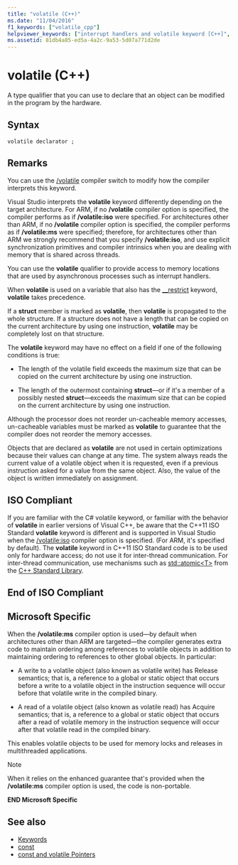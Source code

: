 ```yaml
---
title: "volatile (C++)"
ms.date: "11/04/2016"
f1_keywords: ["volatile_cpp"]
helpviewer_keywords: ["interrupt handlers and volatile keyword [C++]", "volatile keyword [C++]", "volatile objects", "objects [C++], volatile"]
ms.assetid: 81db4a85-ed5a-4a2c-9a53-5d07a771d2de
---
```

# volatile (C++)

A type qualifier that you can use to declare that an object can be modified in the program by the hardware.

## Syntax

```
volatile declarator ;
```

## Remarks

You can use the [/volatile](../build/reference/volatile-volatile-keyword-interpretation.md) compiler switch to modify how the compiler interprets this keyword.

Visual Studio interprets the **volatile** keyword differently depending on the target architecture. For ARM, if no **/volatile** compiler option is specified, the compiler performs as if **/volatile:iso** were specified. For architectures other than ARM, if no **/volatile** compiler option is specified, the compiler performs as if **/volatile:ms** were specified; therefore, for architectures other than ARM we strongly recommend that you specify **/volatile:iso**, and use explicit synchronization primitives and compiler intrinsics when you are dealing with memory that is shared across threads.

You can use the **volatile** qualifier to provide access to memory locations that are used by asynchronous processes such as interrupt handlers.

When **volatile** is used on a variable that also has the [__restrict](../cpp/extension-restrict.md) keyword, **volatile** takes precedence.

If a **struct** member is marked as **volatile**, then **volatile** is propagated to the whole structure. If a structure does not have a length that can be copied on the current architecture by using one instruction, **volatile** may be completely lost on that structure.

The **volatile** keyword may have no effect on a field if one of the following conditions is true:

- The length of the volatile field exceeds the maximum size that can be copied on the current architecture by using one instruction.

- The length of the outermost containing **struct**—or if it's a member of a possibly nested **struct**—exceeds the maximum size that can be copied on the current architecture by using one instruction.

Although the processor does not reorder un-cacheable memory accesses, un-cacheable variables must be marked as **volatile** to guarantee that the compiler does not reorder the memory accesses.

Objects that are declared as **volatile** are not used in certain optimizations because their values can change at any time.  The system always reads the current value of a volatile object when it is requested, even if a previous instruction asked for a value from the same object.  Also, the value of the object is written immediately on assignment.

## ISO Compliant

If you are familiar with the C# volatile keyword, or familiar with the behavior of **volatile** in earlier versions of Visual C++, be aware that the C++11 ISO Standard **volatile** keyword is different and is supported in Visual Studio when the [/volatile:iso](../build/reference/volatile-volatile-keyword-interpretation.md) compiler option is specified. (For ARM, it's specified by default). The **volatile** keyword in C++11 ISO Standard code is to be used only for hardware access; do not use it for inter-thread communication. For inter-thread communication, use mechanisms such as [std::atomic\<T>](../standard-library/atomic.md) from the [C++ Standard Library](../standard-library/cpp-standard-library-reference.md).

## End of ISO Compliant

## Microsoft Specific

When the **/volatile:ms** compiler option is used—by default when architectures other than ARM are targeted—the compiler generates extra code to maintain ordering among references to volatile objects in addition to maintaining ordering to references to other global objects. In particular:

- A write to a volatile object (also known as volatile write) has Release semantics; that is, a reference to a global or static object that occurs before a write to a volatile object in the instruction sequence will occur before that volatile write in the compiled binary.

- A read of a volatile object (also known as volatile read) has Acquire semantics; that is, a reference to a global or static object that occurs after a read of volatile memory in the instruction sequence will occur after that volatile read in the compiled binary.

This enables volatile objects to be used for memory locks and releases in multithreaded applications.

> [!NOTE]
>  When it relies on the enhanced guarantee that's provided when the **/volatile:ms** compiler option is used, the code is non-portable.

**END Microsoft Specific**

## See also

- [Keywords](../cpp/keywords-cpp.md)
- [const](../cpp/const-cpp.md)
- [const and volatile Pointers](../cpp/const-and-volatile-pointers.md)
